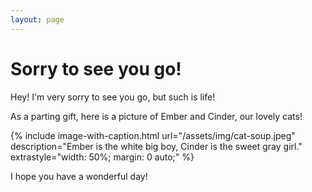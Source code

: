 ```yaml
---
layout: page
---
```


# Sorry to see you go!

Hey! I'm very sorry to see you go, but such is life!

As a parting gift, here is a picture of Ember and Cinder, our lovely cats!

{% include image-with-caption.html url="/assets/img/cat-soup.jpeg" description="Ember is the white big boy, Cinder is the sweet gray girl." extrastyle="width: 50%; margin: 0 auto;" %}


I hope you have a wonderful day!
